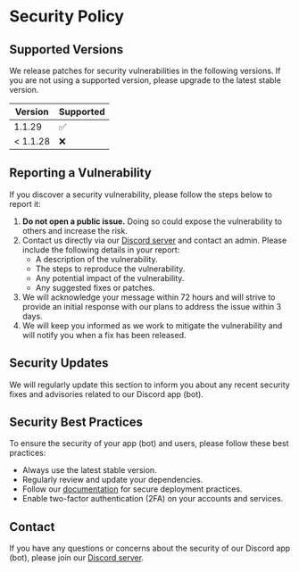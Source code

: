 # Security Policy

## Supported Versions

We release patches for security vulnerabilities in the following versions. If you are not using a supported version, please upgrade to the latest stable version.

| Version  | Supported |
| -------- | --------- |
| 1.1.29   | ✅        |
| < 1.1.28 | ❌        |

## Reporting a Vulnerability

If you discover a security vulnerability, please follow the steps below to report it:

1. **Do not open a public issue.** Doing so could expose the vulnerability to others and increase the risk.
2. Contact us directly via our [Discord server](https://discord.com/invite/3Rg6tN5A7Q) and contact an admin. Please include the following details in your report:
   - A description of the vulnerability.
   - The steps to reproduce the vulnerability.
   - Any potential impact of the vulnerability.
   - Any suggested fixes or patches.
3. We will acknowledge your message within 72 hours and will strive to provide an initial response with our plans to address the issue within 3 days.
4. We will keep you informed as we work to mitigate the vulnerability and will notify you when a fix has been released.

## Security Updates

We will regularly update this section to inform you about any recent security fixes and advisories related to our Discord app (bot).

## Security Best Practices

To ensure the security of your app (bot) and users, please follow these best practices:

- Always use the latest stable version.
- Regularly review and update your dependencies.
- Follow our [documentation](link-to-documentation) for secure deployment practices.
- Enable two-factor authentication (2FA) on your accounts and services.

## Contact

If you have any questions or concerns about the security of our Discord app (bot), please join our [Discord server](https://discord.com/invite/3Rg6tN5A7Q).
